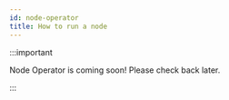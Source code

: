 ```yaml
---
id: node-operator
title: How to run a node
---
```


:::important

Node Operator is coming soon! Please check back later.

:::
